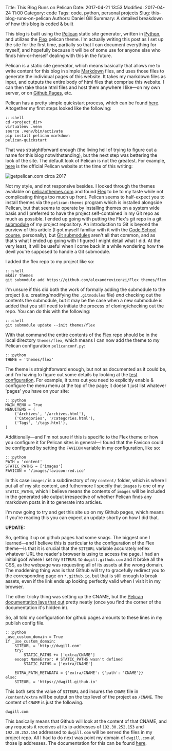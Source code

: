 Title: This Blog Runs on Pelican
Date: 2017-04-21 13:53
Modified: 2017-04-24 11:00
Category: code
Tags: code, python, personal projects
Slug: this-blog-runs-on-pelican
Authors: Daniel Gill
Summary: A detailed breakdown of how this blog is coded & built

This blog is built using the [Pelican][pelican] static site generator,
written in [Python][python], and utilizes the [Flex][flex] pelican theme.
I'm actually writing this post as I set up the site for the first time,
partially so that I can document everything for myself, and hopefully
because it will be of some use for anyone else who finds him-or-herself
dealing with this in the future.

Pelican is a static site generator, which means basically that allows me
to write content for this blog in simple [Markdown][markdown] files,
and uses those files to generate the individual pages of this website.
It takes my markdown files as input, and outputs the entire body of
html files that comprise this website. I can then take those html
files and host them anywhere I like—on my own server, or on 
[Github Pages][ghpages], etc.

Pelican has a pretty simple quickstart process, which can be found
[here][pelican-quickstart]. Altogether my first steps looked like the
following:

    :::shell
    cd <project_dir>
    virtualenv .venv
    source .venv/bin/activate
    pip install pelican markdown
    pelican-quickstart


That was straightforward enough (the living hell of trying to figure
out a name for this blog notwithstanding), but the next step was
bettering the look of the site. The default look of Pelican is not the
greatest. For example, [here][pelican-site] is the official Pelican
website at the time of this writing:

![getpelican.com circa 2017]({filename}/images/code/getpelican-site-2017-04-20.png)

Not my style, and not responsive besides. I looked through the themes
available on [pelicanthemes.com][] and found [Flex][flex] to be to my
taste while not complicating things too much up front. Pelican seems to
half-expect you to install themes via the `pelican-themes` program
which is installed alongside Pelican, but that seems to operate by
installing themes on a system wide basis and I preferred to have the
project self-contained in my Git repo as much as possible. I ended up
going with putting the Flex's git repo in a git
[submodule][git-submodule] of my project repository. An introduction to 
Git is beyond the purview of this article (I got myself familiar with it 
with the [Code School course][git], personally), but
[Git submodules][git-submodule] aren't all that common, and as that's
what I ended up going with I figured I might detail what I did. At the
very least, it will be useful when I come back in a while wondering how
the devil you're supposed to handle a Git submodule.

I added the flex repo to my project like so:

    :::shell
    mkdir themes
    git submodule add https://github.com/alexandrevicenzi/Flex themes/flex

I'm unsure if this did both the work of formally adding the
submodule to the project (i.e. creating/modifying the `.gitmodules`
file) _and_ checking out the contents the submodule, but it may be the
case when a new submodule is added that you still need to initiate the
process of cloning/checking out the repo. You can do this with the
following:

    :::shell
    git submodule update --init themes/flex

With that command the entire contents of the [Flex][flex] repo should
be in the local directory `themes/flex`, which means I can now add the
theme to my Pelican configuration `pelicanconf.py`:

    :::python
    THEME = 'themes/flex'

The theme is straightforward enough, but not as documented as it could
be, and I'm having to figure out some details by looking at the
[test configuration][pelican-test]. For example, it turns out you need
to explicitly enable & configure the menu menu at the top of the page;
it doesn't just list whatever 'pages' you have on your site:

    :::python
    MAIN_MENU = True
    MENUITEMS = (
        ('Archives', '/archives.html'),
        ('Categories', '/categories.html'),
        ('Tags', '/tags.html'),
    )

Additionally—and I'm not sure if this is specific to the Flex theme or
how you configure it for Pelican sites in general—I found that the
Favicon could be configured by setting the `FAVICON` variable in my
configuration, like so:

    :::python
    PATH = 'content'
    STATIC_PATHS = ['images']
    FAVICON = '/images/favicon-red.ico'

In this case `images/` is a subdirectory of my `content/` folder, which
is where I put all of my site content, and futhermore I specify that
`images` is one of my `STATIC_PATHS`, which I believe means the contents
of `images` will be included in the generated site output irrespective of
whether Pelican finds any markdown posts in it to generate into articles.

I'm now going to try and get this site up on my Github pages, which means
if you're reading this you can expect an update shortly on how I did
that.

**UPDATE:**

So, getting it up on github pages had some snags. The biggest one I
learned—and I believe this is particular to the configuration of the
Flex theme—is that it is crucial that the `SITEURL` variable accurately
reflex whatever URL the reader's browser is using to access the page.
I had an initial goof where I set my `SITEURL` to `dwgill.github.com`
and it broke all the CSS, as the webpage was requesting all of its
assets at the wrong domain. The maddening thing was is that Github will
try to gracefully redirect you to the corresponding page on
`*.github.io`, but that is still enough to break assets, even if the
link ends up looking perfectly valid when I visit it in my browser.

The other tricky thing was setting up the CNAME, but the [Pelican
documentation lays that out][pelican-tips] pretty neatly (once you find
the corner of the documentation it's hidden in).

So, all told my configuration for github pages amounts to these lines in
my publish config file.

    :::python
    _use_custom_domain = True
    if _use_custom_domain:
        SITEURL = 'http://dwgill.com'
        try:
            STATIC_PATHS += ['extra/CNAME']
        except NameError: # STATIC_PATHS wasn't defined
            STATIC_PATHS = ['extra/CNAME']

        EXTRA_PATH_METADATA = {'extra/CNAME': {'path': 'CNAME'}}
    else:
        SITEURL = 'https://dwgill.github.io'

This both sets the value of `SITEURL` and insures the `CNAME` file in
`/content/extra` will be output on the top level of the project as
`/CNAME`. The content of `CNAME` is just the following.

    dwgill.com

This basically means that Github will look at the content of that CNAME,
and any requests it receives at its ip addresses of `192.30.252.153` and
`192.30.252.154` addressed to `dwgill.com` will be served the files in
my project repo. All I had to do next was point my domain of
`dwgill.com` at those ip addresses. The documentation for this can be
found [here][ghpages-custom-domain].

[pelican]: https://blog.getpelican.com/
[python]: https://en.wikipedia.org/wiki/Python_(programming_language)
[flex]: https://github.com/alexandrevicenzi/Flex
[markdown]: https://en.wikipedia.org/wiki/Markdown
[ghpages]: https://pages.github.com/
[pelican-quickstart]: http://docs.getpelican.com/en/stable/install.html
[pelican-site]: https://blog.getpelican.com/
[pelicanthemes.com]: http://www.pelicanthemes.com/
[git]: https://www.codeschool.com/courses/git-real
[git-submodule]: https://git-scm.com/docs/git-submodule
[pelican-test]: https://github.com/alexandrevicenzi/Flex/blob/master/tests/pelicanconf.py
[pelican-tips]: http://docs.getpelican.com/en/stable/tips.html#extra-tips
[ghpages-custom-domain]: https://help.github.com/articles/setting-up-an-apex-domain/
